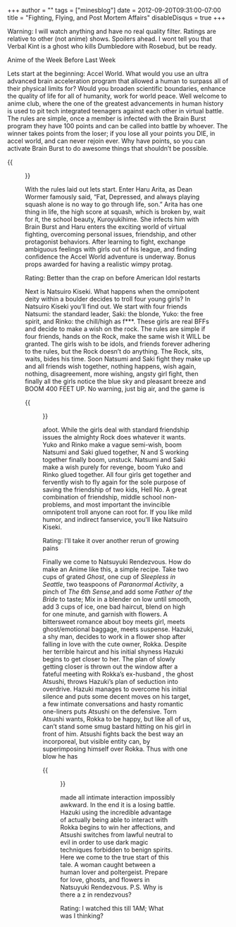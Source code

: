 +++
author = ""
tags = ["minesblog"]
date = 2012-09-20T09:31:00-07:00
title = "Fighting, Flying, and Post Mortem Affairs"
disableDisqus = true
+++

Warning: I will watch anything and have no real quality filter. Ratings are relative to other (not anime) shows. Spoilers ahead. I wont tell you that Verbal Kint is a ghost who kills Dumbledore with Rosebud, but be ready.

<!--more-->

Anime of the Week Before Last Week

Lets start at the beginning: Accel World. What would you use an ultra advanced brain acceleration program that allowed a human to surpass all of their physical limits for? Would you broaden scientific boundaries, enhance the quality of life for all of humanity, work for world peace. Well welcome to anime club, where the one of the greatest advancements in human history is used to pit tech integrated teenagers against each other in virtual battle. The rules are simple, once a member is infected with the Brain Burst program they have 100 points and can be called into battle by whoever. The winner takes points from the loser; if you lose all your points you DIE, in accel world, and can never rejoin ever. Why have points, so you can activate Brain Burst to do awesome things that shouldn’t be possible.

{{<figure src="http://minesblog.com/anime/files/2012/09/AW-300x167.png" link="http://minesblog.com/anime/files/2012/09/AW.png" caption="the best use of revolutionary nuerotechnology" width="300" height="167">}}

With the rules laid out lets start. Enter Haru Arita, as Dean Wormer famously said, “Fat, Depressed, and always playing squash alone is no way to go through life, son.” Arita has one thing in life, the high score at squash, which is broken by, wait for it, the school beauty, Kuroyukihime. She infects him with Brain Burst and Haru enters the exciting world of virtual fighting, overcoming personal issues, friendship, and other protagonist behaviors. After learning to fight, exchange ambiguous feelings with girls out of his league, and finding confidence the Accel World adventure is underway. Bonus props awarded for having a realistic wimpy protag.

Rating: Better than the crap on before American Idol restarts

Next is Natsuiro Kiseki. What happens when the omnipotent deity within a boulder decides to troll four young girls? In Natsuiro Kiseki you’ll find out. We start with four friends Natsumi: the standard leader, Saki: the blonde, Yuko: the free spirit, and Rinko: the chill/high as f\*\*\*. These girls are real BFFs and decide to make a wish on the rock. The rules are simple if four friends, hands on the Rock, make the same wish it WILL be granted. The girls wish to be idols, and friends forever adhering to the rules, but the Rock doesn’t do anything. The Rock, sits, waits, bides his time. Soon Natsumi and Saki fight they make up and all friends wish together, nothing happens, wish again, nothing, disagreement, more wishing, angsty girl fight, then finally all the girls notice the blue sky and pleasant breeze and BOOM 400 FEET UP. No warning, just big air, and the game is

{{<figure src="http://minesblog.com/anime/files/2012/09/NK-300x254.png" link="http://minesblog.com/anime/files/2012/09/NK.png" caption="yeah I don&#39;t play idolmaster anymore" width="300" height="254">}}

afoot. While the girls deal with standard friendship issues the almighty Rock does whatever it wants. Yuko and Rinko make a vague semi-wish, boom Natsumi and Saki glued together, N and S working together finally boom, unstuck. Natsumi and Saki make a wish purely for revenge, boom Yuko and Rinko glued together. All four girls get together and fervently wish to fly again for the sole purpose of saving the friendship of two kids, Hell No. A great combination of friendship, middle school non-problems, and most important the invincible omnipotent troll anyone can root for. If you like mild humor, and indirect fanservice, you’ll like Natsuiro Kiseki.

Rating: I’ll take it over another rerun of growing pains

Finally we come to Natsuyuki Rendezvous. How do make an Anime like this, a simple recipe. Take two cups of grated _Ghost_, one cup of _Sleepless in Seattle_, two teaspoons of _Paranormal Activity_, a pinch of _The 6th Sense_,and add some _Father of the Bride_ to taste; Mix in a blender on low until smooth, add 3 cups of ice, one bad haircut, blend on high for one minute, and garnish with flowers. A bittersweet romance about boy meets girl, meets ghost/emotional baggage, meets suspense. Hazuki, a shy man, decides to work in a flower shop after falling in love with the cute owner, Rokka. Despite her terrible haircut and his initial shyness Hazuki begins to get closer to her. The plan of slowly getting closer is thrown out the window after a fateful meeting with Rokka’s ex-husband , the ghost Atsushi, throws Hazuki’s plan of seduction into overdrive. Hazuki manages to overcome his initial silence and puts some decent moves on his target, a few intimate conversations and hasty romantic one-liners puts Atsushi on the defensive. Torn Atsushi wants, Rokka to be happy, but like all of us, can’t stand some smug bastard hitting on his girl in front of him. Atsushi fights back the best way an incorporeal, but visible entity can, by superimposing himself over Rokka. Thus with one blow he has

{{<figure src="http://minesblog.com/anime/files/2012/09/NR-300x156.png" link="http://minesblog.com/anime/files/2012/09/NR.png" caption="oh, am I in your way?" width="300" height="156">}}

made all intimate interaction impossibly awkward. In the end it is a losing battle. Hazuki using the incredible advantage of actually being able to interact with Rokka begins to win her affections, and Atsushi switches from lawful neutral to evil in order to use dark magic techniques forbidden to benign spirits. Here we come to the true start of this tale. A woman caught between a human lover and poltergeist. Prepare for love, ghosts, and flowers in Natsuyuki Rendezvous. P.S. Why is there a z in rendezvous?

Rating: I watched this till 1AM; What was I thinking?

